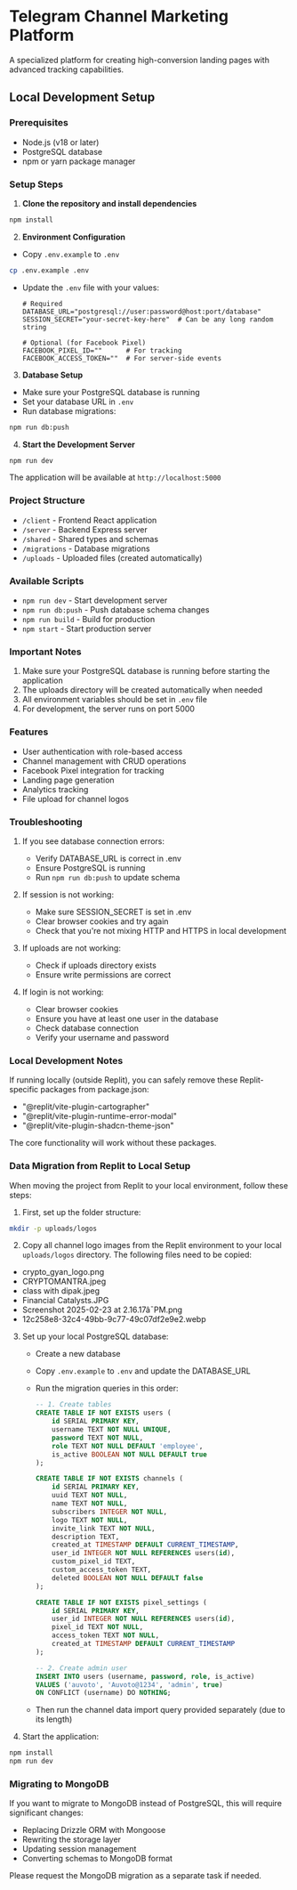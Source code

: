 # Telegram Channel Marketing Platform

A specialized platform for creating high-conversion landing pages with advanced tracking capabilities.

## Local Development Setup

### Prerequisites
- Node.js (v18 or later)
- PostgreSQL database
- npm or yarn package manager

### Setup Steps

1. **Clone the repository and install dependencies**
```bash
npm install
```

2. **Environment Configuration**
- Copy `.env.example` to `.env`
```bash
cp .env.example .env
```
- Update the `.env` file with your values:
  ```
  # Required
  DATABASE_URL="postgresql://user:password@host:port/database"
  SESSION_SECRET="your-secret-key-here"  # Can be any long random string

  # Optional (for Facebook Pixel)
  FACEBOOK_PIXEL_ID=""      # For tracking
  FACEBOOK_ACCESS_TOKEN=""  # For server-side events
  ```

3. **Database Setup**
- Make sure your PostgreSQL database is running
- Set your database URL in `.env`
- Run database migrations:
```bash
npm run db:push
```

4. **Start the Development Server**
```bash
npm run dev
```
The application will be available at `http://localhost:5000`

### Project Structure
- `/client` - Frontend React application
- `/server` - Backend Express server
- `/shared` - Shared types and schemas
- `/migrations` - Database migrations
- `/uploads` - Uploaded files (created automatically)

### Available Scripts
- `npm run dev` - Start development server
- `npm run db:push` - Push database schema changes
- `npm run build` - Build for production
- `npm start` - Start production server

### Important Notes
1. Make sure your PostgreSQL database is running before starting the application
2. The uploads directory will be created automatically when needed
3. All environment variables should be set in `.env` file
4. For development, the server runs on port 5000

### Features
- User authentication with role-based access
- Channel management with CRUD operations
- Facebook Pixel integration for tracking
- Landing page generation
- Analytics tracking
- File upload for channel logos

### Troubleshooting
1. If you see database connection errors:
   - Verify DATABASE_URL is correct in .env
   - Ensure PostgreSQL is running
   - Run `npm run db:push` to update schema

2. If session is not working:
   - Make sure SESSION_SECRET is set in .env
   - Clear browser cookies and try again
   - Check that you're not mixing HTTP and HTTPS in local development

3. If uploads are not working:
   - Check if uploads directory exists
   - Ensure write permissions are correct

4. If login is not working:
   - Clear browser cookies
   - Ensure you have at least one user in the database
   - Check database connection
   - Verify your username and password

### Local Development Notes
If running locally (outside Replit), you can safely remove these Replit-specific packages from package.json:
- "@replit/vite-plugin-cartographer"
- "@replit/vite-plugin-runtime-error-modal"
- "@replit/vite-plugin-shadcn-theme-json"

The core functionality will work without these packages.

### Data Migration from Replit to Local Setup
When moving the project from Replit to your local environment, follow these steps:

1. First, set up the folder structure:
```bash
mkdir -p uploads/logos
```

2. Copy all channel logo images from the Replit environment to your local `uploads/logos` directory. The following files need to be copied:
- crypto_gyan_logo.png
- CRYPTOMANTRA.jpeg
- class with dipak.jpeg
- Financial Catalysts.JPG
- Screenshot 2025-02-23 at 2.16.17â¯PM.png
- 12c258e8-32c4-49bb-9c77-49c07df2e9e2.webp

3. Set up your local PostgreSQL database:
   - Create a new database
   - Copy `.env.example` to `.env` and update the DATABASE_URL
   - Run the migration queries in this order:
      ```sql
      -- 1. Create tables
      CREATE TABLE IF NOT EXISTS users (
          id SERIAL PRIMARY KEY,
          username TEXT NOT NULL UNIQUE,
          password TEXT NOT NULL,
          role TEXT NOT NULL DEFAULT 'employee',
          is_active BOOLEAN NOT NULL DEFAULT true
      );

      CREATE TABLE IF NOT EXISTS channels (
          id SERIAL PRIMARY KEY,
          uuid TEXT NOT NULL,
          name TEXT NOT NULL,
          subscribers INTEGER NOT NULL,
          logo TEXT NOT NULL,
          invite_link TEXT NOT NULL,
          description TEXT,
          created_at TIMESTAMP DEFAULT CURRENT_TIMESTAMP,
          user_id INTEGER NOT NULL REFERENCES users(id),
          custom_pixel_id TEXT,
          custom_access_token TEXT,
          deleted BOOLEAN NOT NULL DEFAULT false
      );

      CREATE TABLE IF NOT EXISTS pixel_settings (
          id SERIAL PRIMARY KEY,
          user_id INTEGER NOT NULL REFERENCES users(id),
          pixel_id TEXT NOT NULL,
          access_token TEXT NOT NULL,
          created_at TIMESTAMP DEFAULT CURRENT_TIMESTAMP
      );

      -- 2. Create admin user
      INSERT INTO users (username, password, role, is_active) 
      VALUES ('auvoto', 'Auvoto@1234', 'admin', true)
      ON CONFLICT (username) DO NOTHING;
      ```

   - Then run the channel data import query provided separately (due to its length)

4. Start the application:
```bash
npm install
npm run dev
```

### Migrating to MongoDB
If you want to migrate to MongoDB instead of PostgreSQL, this will require significant changes:
- Replacing Drizzle ORM with Mongoose
- Rewriting the storage layer
- Updating session management
- Converting schemas to MongoDB format

Please request the MongoDB migration as a separate task if needed.
